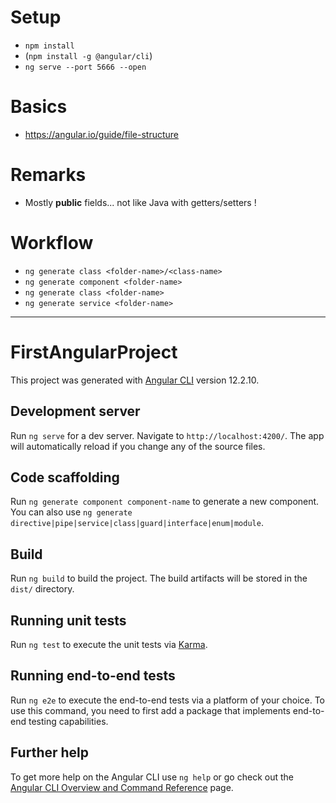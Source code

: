 # Setup
- `npm install`
- (`npm install -g @angular/cli`)
- `ng serve --port 5666 --open`

# Basics
- https://angular.io/guide/file-structure


# Remarks
- Mostly **public** fields... not like Java with getters/setters !


# Workflow
- `ng generate class <folder-name>/<class-name>`
- `ng generate component <folder-name>`
- `ng generate class <folder-name>`
- `ng generate service <folder-name>`


----
# FirstAngularProject

This project was generated with [Angular CLI](https://github.com/angular/angular-cli) version 12.2.10.

## Development server

Run `ng serve` for a dev server. Navigate to `http://localhost:4200/`. The app will automatically reload if you change any of the source files.

## Code scaffolding

Run `ng generate component component-name` to generate a new component. You can also use `ng generate directive|pipe|service|class|guard|interface|enum|module`.

## Build

Run `ng build` to build the project. The build artifacts will be stored in the `dist/` directory.

## Running unit tests

Run `ng test` to execute the unit tests via [Karma](https://karma-runner.github.io).

## Running end-to-end tests

Run `ng e2e` to execute the end-to-end tests via a platform of your choice. To use this command, you need to first add a package that implements end-to-end testing capabilities.

## Further help

To get more help on the Angular CLI use `ng help` or go check out the [Angular CLI Overview and Command Reference](https://angular.io/cli) page.
